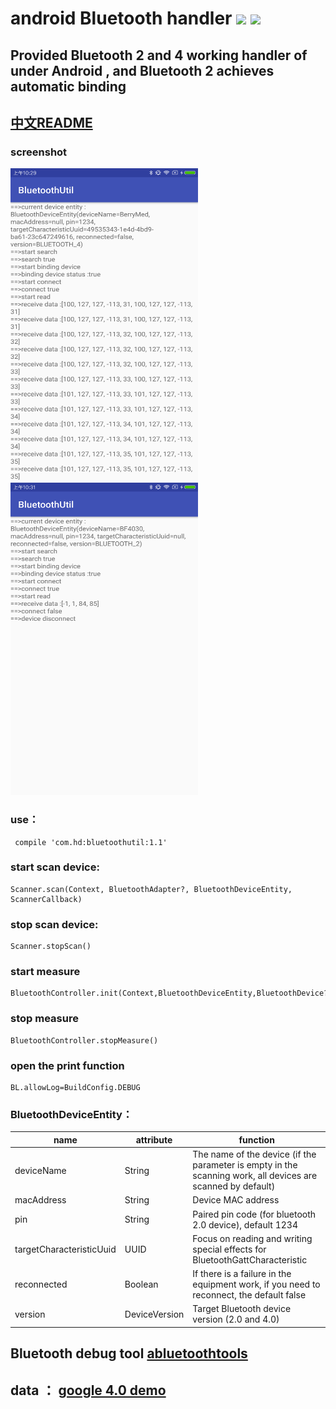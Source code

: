 # android Bluetooth handler [![](https://img.shields.io/badge/release-v1.1-blue.svg)](https://raw.githubusercontent.com/HelloHuDi/android-bluetooth-handler/master/abluetoothtools/release/app-release.apk) [![](https://img.shields.io/badge/demo-v1.1-blue.svg)](https://raw.githubusercontent.com/HelloHuDi/android-bluetooth-handler/master/abluetoothtools/release/app-release.apk) 

## Provided Bluetooth 2 and 4 working handler of under Android , and Bluetooth 2 achieves automatic binding

## [中文README](README_ch.md)

### screenshot

<img src="art/bluetooth4.png" width="300px" height="500px"/> <img src="art/bluetooth2.png" width="300px" height="500px"/>

### use：
```
 compile 'com.hd:bluetoothutil:1.1'
```

### start scan device:
```
Scanner.scan(Context, BluetoothAdapter?, BluetoothDeviceEntity, ScannerCallback)
```

### stop scan device:
```
Scanner.stopScan()
```

### start measure
```
BluetoothController.init(Context,BluetoothDeviceEntity,BluetoothDevice?,MeasureProgressCallback).startMeasure()
```

### stop measure
```
BluetoothController.stopMeasure()
```

### open the print function
```
BL.allowLog=BuildConfig.DEBUG
```

### BluetoothDeviceEntity：

name                      | attribute   | function
-------------------------|-------|----
deviceName               | String  | The name of the device (if the parameter is empty in the scanning work, all devices are scanned by default)
macAddress               | String   | Device MAC address
pin                      | String   | Paired pin code (for bluetooth 2.0 device), default 1234
targetCharacteristicUuid | UUID   | Focus on reading and writing special effects for BluetoothGattCharacteristic
reconnected              | Boolean   | If there is a failure in the equipment work, if you need to reconnect, the default false
version                  | DeviceVersion   |Target Bluetooth device version (2.0 and 4.0) 

## Bluetooth debug tool [abluetoothtools](https://github.com/HelloHuDi/android-bluetooth-handler/tree/master/abluetoothtools)

## data ： [google 4.0 demo](https://github.com/googlesamples/android-BluetoothLeGatt)
